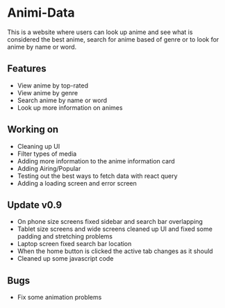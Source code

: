 # Animi-Data

This is a website where users can look up anime and see what is considered the best anime, search for anime based of genre or to look for anime by name or word.

## Features
- View anime by top-rated
- View anime by genre
- Search anime by name or word
- Look up more information on animes


## Working on
- Cleaning up UI
- Filter types of media
- Adding more information to the anime information card
- Adding Airing/Popular 
- Testing out the best ways to fetch data with react query
- Adding a loading screen and error screen


## Update v0.9
- On phone size screens fixed sidebar and search bar overlapping
- Tablet size screens and wide screens cleaned up UI and fixed some padding and stretching problems
- Laptop screen fixed search bar location
- When the home button is clicked the active tab changes as it should
- Cleaned up some javascript code


## Bugs
- Fix some animation problems
